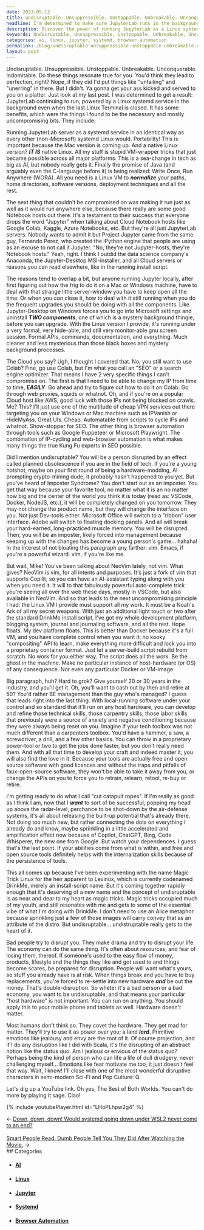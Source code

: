 ```yaml
---
date: 2023-05-13
title: undisruptable. Unsuppressible. Unstoppable. Unbreakable. Unconquerable. Indomitable.
headline: I'm determined to make sure JupyterLab runs in the background, powered by a Linux systemd service - and I'm not compromising on my principles!
description: Discover the power of running JupyterLab as a Linux systemd service with all the necessary and mostly uncompromising bits. Learn how to use Linux VMs to normalize paths, home directories, software versions, and more. Get to know the benefits of IP-cycling, web-browser automation, and other essential tools for SEO. Finally, understand the importance of free and open source tools for internalization skills and persistence of tools.
keywords: Undisruptable, Unsuppressible, Unstoppable, Unbreakable, Unconquerable, Indomitable, JupyterLab, Linux, systemd, Terminal, AI, Java, C-language, WORA, Notebook, Hosts, Google Colab, Kaggle, Azure Notebooks, Project Jupyter, Fernando Perez, iPython, MSI-installer, Cloud, AWS, IPVanish, HideMyAss, Browser Automation
categories: ai, linux, jupyter, systemd, browser automation
permalink: /blog/undisruptable-unsuppressible-unstoppable-unbreakable-unconquerable-indomitable/
layout: post
---
```



Undisruptable. Unsuppressible. Unstoppable. Unbreakable. Unconquerable.
Indomitable. Do these things resonate true for you. You'd think they lead to
perfection, right? Nope, if they did I'd put things like "unfailing" and
"unerring" in there. But I didn't. Ya gonna get your ass kicked and served to
you on a platter. Just look at my last post. I was determined to get a result:
JupyterLab continuing to run, powered by a Linux systemd service in the
background even when the last Linux Terminal is closed. It has some benefits,
which were the things I found to be the necessary and mostly uncompromising
bits. They include:

Running JupyterLab server as a systemd service in an identical way as every
other (non-Microsoft) systemd Linux would. Portability! This is important
because the Mac version is coming up. And a native Linux version? ***IT IS***
native Linux. All my stuff is stupid VM-wrapper tricks that just became
possible across all major platforms. This is a sea-change in tech as big as AI,
but nobody really gets it. Finally the promise of Java (and arguably even the
C-language before it) is being realized: Write Once, Run Anywhere (WORA). All
you need is a Linux VM to ***normalize*** your paths, home directories,
software versions, deployment techniques and all the rest. 

The next thing that couldn't be compromised on was making it run just as well
as it would run anywhere else, because there really are some good Notebook
hosts out there. It's a testament to their success that everyone drops the word
"Jupyter" when talking about Cloud Notebook hosts like Google Colab, Kaggle,
Azure Notebooks, etc. But they're all just JupyterLab servers. Nobody wants to
admit it but Project Jupyter came from the same guy, Fernando Perez, who
created the iPython engine that people are using as an excuse to not call it
Jupyter. "No, they're not Jupyter-hosts, they're Notebook hosts." Yeah, right.
I think I outdid the data science company's Anaconda, the Jupyter-Desktop
MSI-installer, and all Cloud servers or reasons you can read elsewhere, like in
the running install script.

The reasons tend to overlap a bit, but anyone running Jupyter locally, after
first figuring out how the frig to do it on a Mac or Windows machine, have to
deal with that strange little server-window you have to keep open all the time.
Or when you *can* close it, how to deal with it still running when you do the
frequent upgrades you should be doing with all the components. Like
Jupyter-Desktop on Windows forces you to go into Microsoft settings and
uninstall ***TWO components***, one of which is a mystery background thingie,
before you can upgrade. With the Linux version I provide, it's running under a
very formal, very hide-able, and still very monitor-able gnu screen session.
Formal APIs, commands, documentation, and everything. Much cleaner and less
mysterious than those black boxes and mystery background processes.

The Cloud you say? Ugh, I thought I covered that. No, you still want to use
Colab? Fine, go use Colab, but I'm what you call an "SEO" or a search engine
optimizer. That means I have 2 very specific things I can't compromise on. The
first is that I need to be able to change my IP from time to time,
***EASILY***. Go ahead and try to figure out how to do it on Colab. Go through
web proxies, squids or whatnot. Oh, and if you're on a popular Cloud host like
AWS, good luck with those IPs not being blocked on crawls. Me? This? I'll just
use one of the multitude of cheap VPN services out there targeting you on your
Windows or Mac machine such as IPVanish or HideMyAss. Great UIs. Cheap.
Automatable from scripts to cycle IPs and whatnot. Show-stopper for SEO. The
other thing is browser automation through tools such as Google Puppeteer or
Microsoft Playwright. The combination of IP-cycling and web-browser automation
is what makes many things the true Kung Fu experts in SEO possible. 

Did I mention undisruptable? You will be a person disrupted by an effect called
planned obsolescence if you are in the field of tech. If you're a young
hotshot, maybe on your first round of being a hardware-modding, AI prompting
crypto-mining dude, it probably hasn't happened to you yet. But you've heard of
Imposter Syndrome? You don't start out as an imposter. You get that way because
your favorite tool, no matter what it is an no matter how big and the center of
the world you think it is today (read as: VSCode, Docker, NodeJS, etc.), it
will be completely changed on you tomorrow. They may not change the product
name, but they will change the interface on you. Not just Dev-tools either.
Microsoft Office will switch to a "ribbon" user interface. Adobe will switch to
floating docking panels. And all will break your hard-earned, long-practiced
muscle memory. You will be disrupted. Then, you will be an imposter, likely
forced into management because keeping up with the changes has become a young
person's game... hahaha! In the interest of not bloating this paragraph any
farther: vim. Emacs, if you're a powerful wizard. vim, if you're like me.

But wait, Mike! You've been talking about NeoVim lately, not vim. What gives?
NeoVim is vim, for all intents and purposes. It's just a fork of vim that
supports Copilit, so you can have an AI-assistant typing along with you when
you need it. It will to that fabulously powerful auto-complete trick you're
seeing all over the web these days, mostly in VSCode, but also available in
NeoVim. And so that leads to the next uncompromising principle I had: the Linux
VM I provide must support all my work. It must be a Noah's Ark of all my secret
weapons. With just an additional light touch or two after the standard DrinkMe
install script, I've got my whole development platform, blogging system,
journal and journaling software, and all the rest. Hope floats. My dev platform
floats. This is better than Docker because it's a full VM, and you have
complete control when you want it: no kooky "compositing" API to learn, make
everything more difficult and lock you into a proprietary container format.
Just let a server-build script rebuild from scratch. No work for you either
way. The script does all the work. Be the ghost in the machine. Make no
particular instance of host-hardware (or OS) of any consequence. Nor even any
particular Docker or VM-image.

Big paragraph, huh? Hard to grok? Give yourself 20 or 30 years in the industry,
and you'll get it. Oh, you'll want to cash out by then and retire at 50? You'd
rather BE management than the guy who's managed? I guess that leads right into
the last thing. With local-running software under your control and so standard
that it'll run on any host hardware, you can develop and refine those technical
skills, those carpentry skills, those labor skills that previously were a
source of anxiety and negative conditioning because they were always being
reset on you. Imagine if your tech toolbox was not much different than a
carpenters toolbox. You'd have a hammer, a saw, a screwdriver, a drill, and a
few other basics. You can throw in a proprietary power-tool or two to get the
jobs done faster, but you don't really need them. And with all that time to
develop your craft and indeed master it, you will also find the love in it.
Because your tools are actually free and open source software with good
licences and without the traps and pitfalls of faux-open-source software, they
won't be able to take it away from you, or change the APIs on you to force you
to retrain, relearn, retool, re-buy or retire.

I'm getting ready to do what I call "cut catapult ropes". If I'm really as good
as I think I am, now that I ***want*** to sort of be successful, popping my
head up above the radar-level, perchance to be shot-down by the air-defense
systems, it's all about releasing the built-up potential that's already there.
Not doing too much new, but rather connecting the dots on everything I already
do and know, maybe sprinkling in a little accelerated and amplification effect
now because of Copilot, ChatGPT, Bing, Code Whisperer, the new one from Google.
But watch your dependences. I guess that's the last point. If your abilities
come from what is within, and free and open source tools definitely helps with
the internalization skills because of the persistence of tools.

This all comes up because I've been experimenting with the name Magic Trick
Linux for the heir apparent to Levinux, which is currently codenamed DrinkMe,
merely an install-script name. But it's coming together rapidly enough that
it's deserving of a new name and the concept of undisruptable is as near and
dear to my heart as magic tricks. Magic tricks occupied much of my youth, and
still resonates with me and gets to some of the essential vibe of what I'm
doing with DrinkMe. I don't need to use an Alice metaphor because sprinkling
just a few of those images will carry convey that as an attribute of the
distro. But undisruptable... undistruptable really gets to the heart of it.

Bad people try to disrupt you. They make drama and try to disrupt your life.
The economy can do the same thing. It's often about resources, and fear of
losing them, thereof. If someone's used to the easy flow of money, products,
lifestyle and the things they like and got used to and things become scares, be
prepared for disruption. People will want what's yours, so stuff you already
have is at risk. When things break and you have to buy replacements, you're
forced to re-settle into new hardware ***and*** be out the money. That's
double-disruption. So wheter it's a bad person or a bad economy, you want to
be undisruptable, and that means your particular "host hardware" is not
important. You can run on anything. You should apply this to your mobile phone
and tablets as well. Hardware doesn't matter.

Most humans don't think so. They covet the hardware. They get mad for matter.
They'll try to use it as power over you; a land ***lord***. Primitive emotions
like jealousy and envy are the root of it. Of course projection, and if I do
any disruption like I did with Scala, it's the disrupting of an abstract notion
like the status quo. Am I jealous or envious of the status quo? Perhaps being
the kind of person who can life a life of dull drudgery, never challenging
myself... Emotions like fear motivate me too, it just doesn't feel that way.
Wait, I know! I'll close with one of the most wonderful disruptive characters
in semi-modern Sci-Fi and Pop Culture: Q.

Let's dig up a YouTube link. Oh yes, The Best of Both Worlds. You can't do more
by playing it sage. Ciao!

{% include youtubePlayer.html id="LHoPLhpw2g4" %}










<div class="arrow-links"><div class="post-nav-prev"><span class="arrow">&larr;&nbsp;</span><a href="/blog/down-down-down-would-systemd-going-down-under-wsl2-never-come-to-an-end/">Down, down, down! Would systemd going down under WSL2 never come to an end?</a></div> &nbsp; <div class="post-nav-next"><a href="/blog/smart-people-read-dumb-people-tell-you-they-did-after-watching-the-movie/">Smart People Read. Dumb People Tell You They Did After Watching the Movie.</a><span class="arrow">&nbsp;&rarr;</span></div></div>
## Categories

<ul>
<li><h4><a href='/ai/'>AI</a></h4></li>
<li><h4><a href='/linux/'>Linux</a></h4></li>
<li><h4><a href='/jupyter/'>Jupyter</a></h4></li>
<li><h4><a href='/systemd/'>Systemd</a></h4></li>
<li><h4><a href='/browser-automation/'>Browser Automation</a></h4></li></ul>